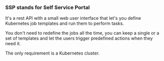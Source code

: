 ### SSP stands for Self Service Portal

It's a rest API with a small web user interface that let's you define Kubernetes job templates and run them to perform tasks.

You don't need to redefine the jobs all the time, you can keep a single or a set of templates and let the users trigger predefined actions when they need it.

The only requirement is a Kubernetes cluster.